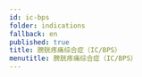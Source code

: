 ```yaml
---
id: ic-bps
folder: indications
fallback: en
published: true
title: 膀胱疼痛综合症（IC/BPS）
menutitle: 膀胱疼痛综合症（IC/BPS）
---
```

